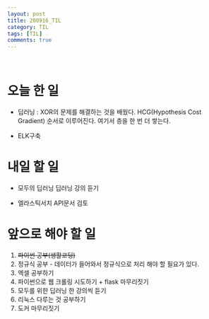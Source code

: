 ```yaml
---
layout: post
title: 200916_TIL
category: TIL
tags: [TIL]
comments: true
---
```


<br>

# 오늘 한 일

- 딥러닝 : XOR의 문제를 해결하는 것을 배웠다. HCG(Hypothesis Cost Gradient) 순서로 이루어진다. 여기서 층을 한 번 더 쌓는다.

- ELK구축

# 내일 할 일

- 모두의 딥러닝 딥러닝 강의 듣기

- 엘라스틱서치 API문서 검토

# 앞으로 해야 할 일

1. ~~파이썬 공부(생활코딩)~~
2. 정규식 공부 - 데이터가 들어와서 정규식으로 처리 해야 할 필요가 있다.
3. 엑셀 공부하기
4. 파이썬으로 웹 크롤링 시도하기 + flask 마무리짓기
5. 모두를 위한 딥러닝 한 강의씩 듣기
6. 리눅스 다루는 것 공부하기
7. 도커 마무리짓기

